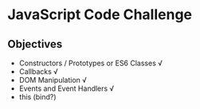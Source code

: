 # JavaScript Code Challenge

## Objectives

+ Constructors / Prototypes or ES6 Classes √
+ Callbacks √
+ DOM Manipulation √
+ Events and Event Handlers √
+ this (bind?)
